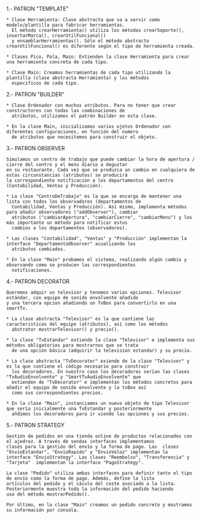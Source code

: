 1.- PATRON "TEMPLATE"

    * Clase Herramienta: Clase abstracta que va a servir como modelo/plantilla para fabricar herramientas. 
      El método crearHerramienta() utiliza los métodos crearSoporte(), insertarMarca(), crearUtilFuncional()
      y ensamblarHerramientas(). Sólo el método abstracto crearUtilFuncional() es diferente según el tipo de herramienta creada.

    * Clases Pico, Pala, Mazo: Extienden la clase Herramienta para crear una herramienta concreta de cada tipo.

    * Clase Main: Creamos herramientas de cada tipo utilizando la plantilla (clase abstracta Herramienta) y los métodos
      específicos de cada tipo.

2.- PATRON "BUILDER"

    * Clase Ordenador con muchos atributos. Para no tener que crear constructores con todas las combinaciones de
      atributos, utilizamos el patrón Builder en esta clase.

    * En la clase Main, inicializamos varios ojetos Ordenador con diferentes configuraciones, en función del numero
      de atributos que necesitemos para construir el objeto.

3.- PATRON OBSERVER

    Simulamos un centro de trabajo que puede cambiar la hora de apertura / cierre del centro y el menu diario a degustar
    en su restaurante. Cada vez que se produzca un cambio en cualquiera de estas circunstancias (atributos) se producirá 
    la correspondiente notificación a los departamentos del centro (Contabilidad, Ventas y Producción).

    * La clase "CentroDeTrabajo" es la que se encarga de mantener una lista con todos los observadores (departamentos de
      Contabilidad, Ventas y Producción). Así mismo, implementa métodos para añadir observadores ("addObserver"), cambiar
      atributos ("cambiarApertura", "cambiarCierre", "cambiarMenu") y los más importante un método para notificar estos
      cambios a los departamentos (observadores).

    * Las clases "Contabilidad", "Ventas" y "Producción" implementan la interface "DepartamentoObserver" acualizando los
      atributos cambiados.

    * En la clase "Main" probamos el sistema, realizando algún cambio y observando como se producen las correspondientes
      notificaciones.

4.- PATRON DECORATOR

    Queremos adquir un televisor y tenemos varias opciones. Televisor estándar, con equipo de sonido envolvente añadido
    y una tercera opcion añadiendo un TvBox para convertirlo en una smartTv.

    * La clase abstracta "Televisor" es la que contiene las caracteristicas del equipo (atributos), así como los métodos
      abstrator mostrarTelevisor() y precio().

    * la clase "TvEstandar" extiende la clase "Televisor" e implementa sus métodos obligatorios para mostrarnos que se trata
      de una opción básica (adquirir la television estandar) y su precio.

    * La clase abstracta "TvDecorator" exiende de la clase "Televisor" y es la que contiene el código necesario para construir
      los decoradores. En nuestro caso los decoradores serían las clases "TvAudioEnvolvente" y "SmartTvAudioEnvolvente" que
      extienden de "TvDecorator" e implementan los métodos concretos para añadir el equipo de sonido envolvente y la tvBox así
      como sus correspondientes precios.

    * En la clase "Main", instanciamos un nuevo objeto de tipo Televisor que sería inicialmente una TvEstandar y posteriormente
      añdimos los decoradores para ir viendo las opciones y sus precios.


5.- PATRON STRATEGY

    Gestión de pedidos en una tienda online de productos relacionados con el ajedrez. A través de sendas interfaces implementamos
    clases para la gestión del envío y la forma de pago. Las  clases "EnvioEstandar", "EnvioRapido" y "EnvioVeloz" implementan la
    interface "EnvioStrategy". Las clases "Reembolso", "Transferencia" y "Tarjeta"  implementan la interface "PagoStrategy".
    
    La clase "Pedido" utiliza ambas interfaces para definir tanto el tipo de envío como la forma de pago. Además, define la lista
    artículos del pedido y el cáculo del coste asociado a la lista. Posteriormente muestra toda la información del pedido haciendo
    uso del método mostrarPedido().

    Por último, en la clase "Main" creamos un pedido concreto y mostramos su información por consola.